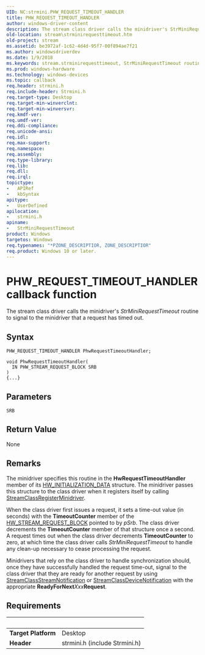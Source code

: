```yaml
---
UID: NC:strmini.PHW_REQUEST_TIMEOUT_HANDLER
title: PHW_REQUEST_TIMEOUT_HANDLER
author: windows-driver-content
description: The stream class driver calls the minidriver's StrMiniRequestTimeout routine to signal to the minidriver that a request has timed out.
old-location: stream\strminirequesttimeout.htm
old-project: stream
ms.assetid: be3972af-1c62-4d4d-95f7-00f894ae7f21
ms.author: windowsdriverdev
ms.date: 1/9/2018
ms.keywords: stream.strminirequesttimeout, StrMiniRequestTimeout routine [Streaming Media Devices], StrMiniRequestTimeout, PHW_REQUEST_TIMEOUT_HANDLER, PHW_REQUEST_TIMEOUT_HANDLER, strmini/StrMiniRequestTimeout, strmini-routines_74b67060-d244-452f-a5a5-217fd4c65614.xml
ms.prod: windows-hardware
ms.technology: windows-devices
ms.topic: callback
req.header: strmini.h
req.include-header: Strmini.h
req.target-type: Desktop
req.target-min-winverclnt: 
req.target-min-winversvr: 
req.kmdf-ver: 
req.umdf-ver: 
req.ddi-compliance: 
req.unicode-ansi: 
req.idl: 
req.max-support: 
req.namespace: 
req.assembly: 
req.type-library: 
req.lib: 
req.dll: 
req.irql: 
topictype:
-	APIRef
-	kbSyntax
apitype:
-	UserDefined
apilocation:
-	strmini.h
apiname:
-	StrMiniRequestTimeout
product: Windows
targetos: Windows
req.typenames: "*PZONE_DESCRIPTIOR, ZONE_DESCRIPTIOR"
req.product: Windows 10 or later.
---
```



# PHW_REQUEST_TIMEOUT_HANDLER callback function
The stream class driver calls the minidriver's <i>StrMiniRequestTimeout</i> routine to signal to the minidriver that a request has timed out.

## Syntax

```
PHW_REQUEST_TIMEOUT_HANDLER PhwRequestTimeoutHandler;

void PhwRequestTimeoutHandler(
  IN PHW_STREAM_REQUEST_BLOCK SRB
)
{...}
```

## Parameters

`SRB`




## Return Value

None

## Remarks

The minidriver specifies this routine in the <b>HwRequestTimeoutHandler</b> member of its <a href="..\strmini\ns-strmini-_hw_initialization_data.md">HW_INITIALIZATION_DATA</a> structure. The minidriver passes this structure to the class driver when it registers itself by calling <a href="https://msdn.microsoft.com/library/windows/hardware/ff568263">StreamClassRegisterMinidriver</a>.

When the class driver first issues a request, it sets a time-out value (in seconds) with the <b>TimeoutCounter</b> member of the <a href="..\strmini\ns-strmini-_hw_stream_request_block.md">HW_STREAM_REQUEST_BLOCK</a> pointed to by <i>pSrb</i>. The class driver decrements the <b>TimeoutCounter</b> member of that structure once a second. A request times out when the class driver decrements <b>TimeoutCounter</b> to zero, at which time the class driver calls <i>StrMiniRequestTimeout</i> to handle any clean-up necessary to cease processing the request.

Minidrivers that rely on the class driver to handle synchronization should, once they have successfully handled the request time-out, signal to the class driver that they are ready for another request by using <a href="..\strmini\nf-strmini-streamclassstreamnotification.md">StreamClassStreamNotification</a> or <a href="..\strmini\nf-strmini-streamclassdevicenotification.md">StreamClassDeviceNotification</a> with the appropriate <b>ReadyForNext</b><i>Xxx</i><b>Request</b>.

## Requirements
| &nbsp; | &nbsp; |
| ---- |:---- |
| **Target Platform** | Desktop |
| **Header** | strmini.h (include Strmini.h) |